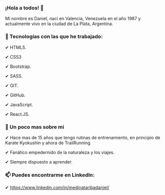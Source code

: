 ### ¡Hola a todos! 👋


Mi nombre es Daniel, nací en Valencia, Venezuela en el año 1987 y actualmente vivo en la ciudad de La Plata, Argentina.

### 🔭 Tecnologías con las que he trabajado:


✔ HTML5. 

✔ CSS3

✔ Bootstrap.

✔ SASS.

✔ GIT.

✔ GitHub.

✔ JavaScript.

✔ React.JS.


### 💬 Un poco mas sobre mi



✔ Hace mas de 15 años que tengo rutinas de entrenamiento, en principio de Karate Kyokushin y ahora de TrailRunning.

✔ Fanático empedernido de la naturaleza y los viajes.

✔ Siempre dispuesto a aprender.



### 📫 Puedes encontrarme en LinkedIn:

✔ https://www.linkedin.com/in/medinataribadaniel/

